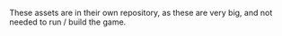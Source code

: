 These assets are in their own repository, as these are very big, and
not needed to run / build the game.
